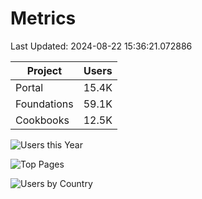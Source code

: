 # Metrics 

Last Updated: 2024-08-22 15:36:21.072886

| Project | Users |
| ----- | ----- |
| Portal | 15.4K |
| Foundations | 59.1K |
| Cookbooks | 12.5K |

![Users this Year](metrics/thisyear.png)

![Top Pages](metrics/toppages.png)

![Users by Country](metrics/bycountry.png)

